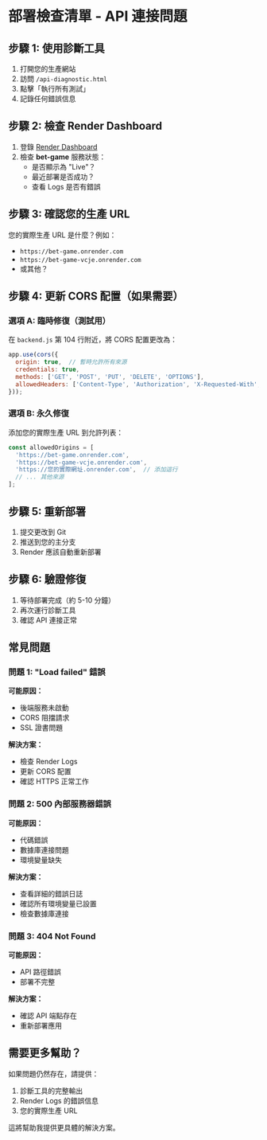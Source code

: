 # 部署檢查清單 - API 連接問題

## 步驟 1: 使用診斷工具
1. 打開您的生產網站
2. 訪問 `/api-diagnostic.html`
3. 點擊「執行所有測試」
4. 記錄任何錯誤信息

## 步驟 2: 檢查 Render Dashboard
1. 登錄 [Render Dashboard](https://dashboard.render.com)
2. 檢查 **bet-game** 服務狀態：
   - 是否顯示為 "Live"？
   - 最近部署是否成功？
   - 查看 Logs 是否有錯誤

## 步驟 3: 確認您的生產 URL
您的實際生產 URL 是什麼？例如：
- `https://bet-game.onrender.com`
- `https://bet-game-vcje.onrender.com`
- 或其他？

## 步驟 4: 更新 CORS 配置（如果需要）

### 選項 A: 臨時修復（測試用）
在 `backend.js` 第 104 行附近，將 CORS 配置更改為：
```javascript
app.use(cors({
  origin: true,  // 暫時允許所有來源
  credentials: true,
  methods: ['GET', 'POST', 'PUT', 'DELETE', 'OPTIONS'],
  allowedHeaders: ['Content-Type', 'Authorization', 'X-Requested-With', 'Accept']
}));
```

### 選項 B: 永久修復
添加您的實際生產 URL 到允許列表：
```javascript
const allowedOrigins = [
  'https://bet-game.onrender.com', 
  'https://bet-game-vcje.onrender.com',
  'https://您的實際網址.onrender.com',  // 添加這行
  // ... 其他來源
];
```

## 步驟 5: 重新部署
1. 提交更改到 Git
2. 推送到您的主分支
3. Render 應該自動重新部署

## 步驟 6: 驗證修復
1. 等待部署完成（約 5-10 分鐘）
2. 再次運行診斷工具
3. 確認 API 連接正常

## 常見問題

### 問題 1: "Load failed" 錯誤
**可能原因：**
- 後端服務未啟動
- CORS 阻擋請求
- SSL 證書問題

**解決方案：**
- 檢查 Render Logs
- 更新 CORS 配置
- 確認 HTTPS 正常工作

### 問題 2: 500 內部服務器錯誤
**可能原因：**
- 代碼錯誤
- 數據庫連接問題
- 環境變量缺失

**解決方案：**
- 查看詳細的錯誤日誌
- 確認所有環境變量已設置
- 檢查數據庫連接

### 問題 3: 404 Not Found
**可能原因：**
- API 路徑錯誤
- 部署不完整

**解決方案：**
- 確認 API 端點存在
- 重新部署應用

## 需要更多幫助？

如果問題仍然存在，請提供：
1. 診斷工具的完整輸出
2. Render Logs 的錯誤信息
3. 您的實際生產 URL

這將幫助我提供更具體的解決方案。